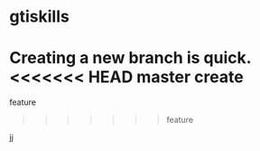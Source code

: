 # gtiskills
Creating a new branch is quick.
<<<<<<< HEAD
master create
=======
feature
>>>>>>> feature


jj
